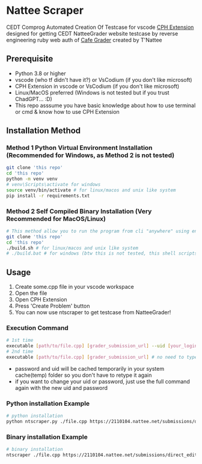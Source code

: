 # Nattee Scraper
CEDT Comprog Automated Creation Of Testcase for vscode [CPH Extension](https://github.com/agrawal-d/cph)
designed for getting CEDT NatteeGrader website testcase by reverse engineering ruby web auth of [Cafe Grader](https://github.com/cafe-grader-team/cafe-grader-web) created by T'Nattee

## Prerequisite
- Python 3.8 or higher
- vscode (who tf didn't have it?) or VsCodium (if you don't like microsoft)
- CPH Extension in vscode or VsCodium (if you don't like microsoft)
- Linux/MacOS preferred (Windows is not tested but if you trust ChadGPT... :D)
- This repo asssume you have basic knowledge about how to use terminal or cmd & know how to use CPH Extension

## Installation Method
### Method 1 Python Virtual Environment Installation (Recommended for Windows, as Method 2 is not tested)
```bash
git clone 'this repo'
cd 'this repo'
python -m venv venv
# venv\Scripts\activate for windows
source venv/bin/activate # for linux/macos and unix like system
pip install -r requirements.txt
```
### Method 2 Self Compiled Binary Installation (Very Recommended for MacOS/Linux)
```bash
# This method allow you to run the program from cli "anywhere" using environment variable "path"
git clone 'this repo'
cd 'this repo'
./build.sh # for linux/macos and unix like system
# ./build.bat # for windows (btw this is not tested, this shell scripts was written by ChadGPT using build.sh as reference)
```

## Usage
1. Create some.cpp file in your vscode workspace
2. Open the file
3. Open CPH Extension
4. Press 'Create Problem' button
5. You can now use ntscraper to get testcase from NatteeGrader!
### Execution Command
```bash
# 1st time
executable [path/to/file.cpp] [grader_submission_url] --uid [your_login_uid] --password [your_login_password]
# 2nd time
executable [path/to/file.cpp] [grader_submission_url] # no need to type uid and password again
```
- password and uid will be cached temporarily in your system cache(temp) folder so you don't have to retype it again
- if you want to change your uid or password, just use the full command again with the new uid and password

### Python installation Example
```bash
# python installation
python ntscraper.py ./file.cpp https://2110104.nattee.net/submissions/direct_edit_problem/1307 --uid 66778899 --password 12345678
```
### Binary installation Example
```bash
# binary installation
ntscraper ./file.cpp https://2110104.nattee.net/submissions/direct_edit_problem/1307 --uid 66778899 --password 12345678
```
